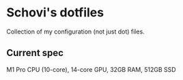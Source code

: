 # Schovi's dotfiles

Collection of my configuration (not just dot) files.

## Current spec

M1 Pro CPU (10-core), 14-core GPU, 32GB RAM, 512GB SSD

